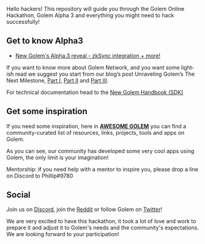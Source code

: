 Hello hackers! This repository will guide you through the Golem Online Hackathon, Golem Alpha 3 and everything you might need to hack successfully!

## Get to know Alpha3

- [New Golem's Alpha.3 reveal - zkSync integration + more!](https://blog.golemproject.net/new-golem-alpha-iii-reveal/)

If you want to know more about Golem Network, and you want some light-ish read we suggest you start from our blog’s post Unraveling Golem’s The Next Milestone, [Part I](https://blog.golemproject.net/next-milestone/), [Part II](https://blog.golemproject.net/next-milestone-part-ii/) and [Part III](https://blog.golemproject.net/next-milestone-part-iii/).

For technical documentation head to the [New Golem Handbook (SDK)](https://handbook.golem.network)

## Get some inspiration

If you need some inspiration, here in **[AWESOME GOLEM](https://github.com/golemfactory/awesome-golem)** you can find a community-curated list of resources, links, projects, tools and apps on Golem. 

As you can see, our community has developed some very cool apps using Golem, the only limit is your imagination! 

Mentorship: if you need help with a mentor to inspire you, please drop a line on Discord to Phillip#9780 

## Social

Join us on [Discord](https://chat.golem.network/), join the [Reddit](https://www.reddit.com/r/GolemProject) or follow Golem on [Twitter](https://twitter.com/golemproject)!

We are very excited to have this hackathon, it took a lot of love and work to prepare it and adjust it to Golem's needs and the community's expectations. We are looking forward to your participation!
